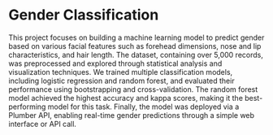 # Gender Classification
This project focuses on building a machine learning model to predict gender based on various facial features such as forehead dimensions, nose and lip characteristics, and hair length. The dataset, containing over 5,000 records, was preprocessed and explored through statistical analysis and visualization techniques. We trained multiple classification models, including logistic regression and random forest, and evaluated their performance using bootstrapping and cross-validation. The random forest model achieved the highest accuracy and kappa scores, making it the best-performing model for this task. Finally, the model was deployed via a Plumber API, enabling real-time gender predictions through a simple web interface or API call.

